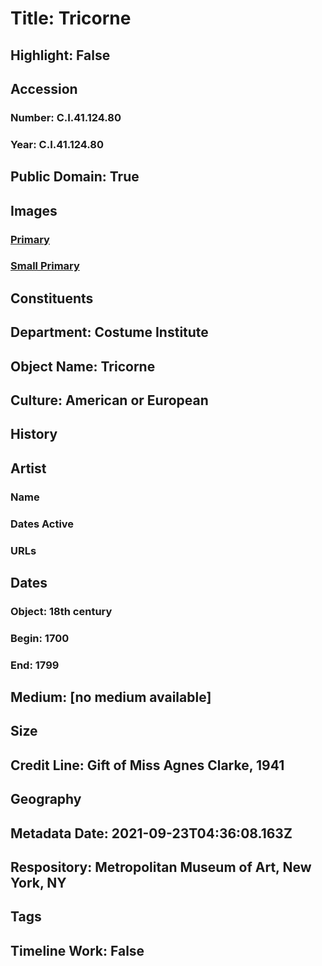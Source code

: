 # Title: Tricorne
## Highlight: False
## Accession
### Number: C.I.41.124.80
### Year: C.I.41.124.80
## Public Domain: True
## Images
### [Primary](https://images.metmuseum.org/CRDImages/ci/original/CI41.124.80.jpg)
### [Small Primary](https://images.metmuseum.org/CRDImages/ci/web-large/CI41.124.80.jpg)
## Constituents
## Department: Costume Institute
## Object Name: Tricorne
## Culture: American or European
## History
## Artist
### Name
### Dates Active
### URLs
## Dates
### Object: 18th century
### Begin: 1700
### End: 1799
## Medium: [no medium available]
## Size
## Credit Line: Gift of Miss Agnes Clarke, 1941
## Geography
## Metadata Date: 2021-09-23T04:36:08.163Z
## Respository: Metropolitan Museum of Art, New York, NY
## Tags
## Timeline Work: False